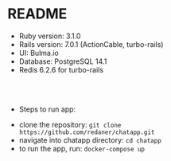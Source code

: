 # README

* Ruby version: 3.1.0
* Rails version: 7.0.1 (ActionCable, turbo-rails)
* UI: Bulma.io
* Database: PostgreSQL 14.1
* Redis 6.2.6 for turbo-rails
<br/>
<br/>

* Steps to run app:

- clone the repository: 
 ``` git clone https://github.com/redaner/chatapp.git ```
- navigate into chatapp directory:
 ``` cd chatapp ```
- to run the app, run:
 ``` docker-compose up ```
